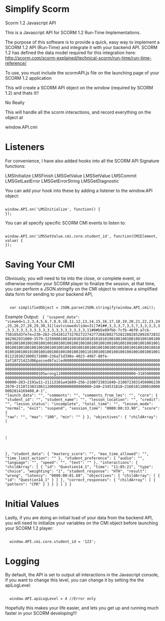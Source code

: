 # Simplify Scorm
Scorm 1.2 Javascript API

This is a Javascript API for SCORM 1.2 Run-Time Implementations.

The purpose of this software is to provide a quick, easy way to implement a SCORM 1.2 API (Run-Time) and integrate it with your backend API.
SCORM 1.2 has defined the data model required for this integration here: http://scorm.com/scorm-explained/technical-scorm/run-time/run-time-reference/

To use, you must include the scormAPI.js file on the launching page of your SCORM 1.2 application

<script type="text/javascript" src="/scormAPI.js"></script>

This will create a SCORM API object on the window (required by SCORM 1.2) and thats it!! 

No Really

This will handle all the scorm interactions, and record everything on the object at 

window.API.cmi

# Listeners

For convenience, I have also added hooks into all the SCORM API Signature functions:

LMSInitialize
LMSFinish
LMSGetValue
LMSSetValue
LMSCommit
LMSGetLastError
LMSGetErrorString
LMSGetDiagnostic

You can add your hook into these by adding a listener to the window.API object:

<code>
window.API.on('LMSInitialize', function() {
});
</code>

You can all specify specific SCORM CMI events to listen to:

<code>
window.API.on('LMSSetValue.cmi.core.student_id', function(CMIElement, value) {
});
</code>

# Saving Your CMI
Obviously, you will need to tie into the close, or complete event, or otherwise monitor your SCORM player to finalize the session, at that time, you can perform a JSON.stringify on the CMI object to retrieve a simplified data form for sending to your backend API,

<code>
  var simplifiedObject = JSON.parse(JSON.stringify(window.API.cmi));
</code>

Example Output: 
<code>
{
  "suspend_data": "viewed=1,2,3,4,5,6,7,8,9,10,11,12,13,14,15,16,17,18,19,20,21,22,23,24,25,26,27,28,29,30,31|lastviewedslide=31|7#1##,3,3,3,7,3,3,7,3,3,3,3,3,3,3,3,3,3,3,3,3,3,3,3,3,3,3,3,3,3,3,11#0#b5e89fbb-7cfb-46f0-a7cb-758165d3fe7e=236~262~2542812732762722742772682802752822882852892872832862962931000~3579~32590001001010101010101010101001001001001001001001001001001001001001001001001001001001001001001001001001001001001001001001001001001001001001001001001001001001001001001001001001001001001001001001001001001010010010010010010010010011010010010010010010010010010010010112101021000171000~236a71d398e-4023-4967-88fe-1af18721422d06passed6failed000000000000000000000000000000000000000000000000000000000000000000000000000000000000000000000000000000000000000000000000000000000000000000000000000000000000000000000000000000000000000000000000000000105wrong110000000000000000000000000000000000~3185000000000000000000000000000000000000000000000000000000000000000000000000000000000~283~2191w11~21113101w41689~256~2100723031840~21007230314509062302670~2110723031061120000000000000000000~240~234531618~21601011000100000002814169400,#-1",
  "launch_data": "",
  "comments": "",
  "comments_from_lms": "",
  "core": {
    "student_id": "",
    "student_name": "",
    "lesson_location": "",
    "credit": "",
    "lesson_status": "incomplete",
    "total_time": "",
    "lesson_mode": "normal",
    "exit": "suspend",
    "session_time": "0000:00:33.90",
    "score": {
      "raw": "",
      "max": "100",
      "min": ""
    }
  },
  "objectives": {
    "childArray": [
      
    ]
  },
  "student_data": {
    "mastery_score": "",
    "max_time_allowed": "",
    "time_limit_action": ""
  },
  "student_preference": {
    "audio": "",
    "language": "",
    "speed": "",
    "text": ""
  },
  "interactions": {
    "childArray": [
      {
        "id": "Question14_1",
        "time": "11:05:21",
        "type": "choice",
        "weighting": "1",
        "student_response": "HTH",
        "result": "wrong",
        "latency": "0000:00:01.68",
        "objectives": {
          "childArray": [
            {
              "id": "Question14_1"
            }
          ]
        },
        "correct_responses": {
          "childArray": [
            {
              "pattern": "CPR"
            }
          ]
        }
      }
    ]
  }
}
</code>

# Initial Values
Lastly, if you are doing an initiail load of your data from the backend API, you will need to initialize your variables on the CMI object before launching your SCORM 1.2 player:

<code>
  window.API.cmi.core.student_id = '123';
</code>

# Logging
By default, the API is set to output all interactions in the Javascript console, if you want to change this level, you can change it by setting the the apiLogLevel:

<code>
  window.API.apiLogLevel = 4 //Error only
</code>

Hopefully this makes your life easier, and lets you get up and running much faster in your SCORM developing!!!


